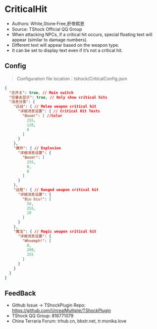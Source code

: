 # CriticalHit

- Authors: White,Stone·Free,肝帝熙恩
- Source: TShock Official QQ Group
- When attacking NPCs, if a critical hit occurs, special floating text will appear (similar to damage numbers).
- Different text will appear based on the weapon type.
- It can be set to display text even if it’s not a critical hit.

## Config
> Configuration file location：tshock/CriticalConfig.json
```json
{
  "总开关": true, // Main switch
  "仅暴击显示": true, // Only show critical hits
  "消息分类": {
    "近战": { // Melee weapon critical hit
      "详细消息设置": { // Critical Hit Texts
        "Boom!": [ //Color
          255, 
          120,
          0
        ]
      }
    },
    "爆炸": { // Explosion
      "详细消息设置": {
        "Boom!": [
          255,
          0,
          0
        ]
      }
    },
    "远程": { // Ranged weapon critical hit
      "详细消息设置": {
        "Biu biu!": [
          50,
          255,
          10
        ]
      }
    },
    "魔法": { // Magic weapon critical hit
      "详细消息设置": {
        "Whoomph!": [
          0,
          200,
          255
        ]
      }
    }
  }
}

```

## FeedBack
- Github Issue -> TShockPlugin Repo: https://github.com/UnrealMultiple/TShockPlugin
- TShock QQ Group: 816771079
- China Terraria Forum: trhub.cn, bbstr.net, tr.monika.love
